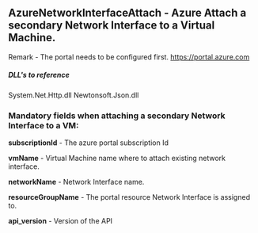 ## AzureNetworkInterfaceAttach - Azure Attach a secondary Network Interface to a Virtual Machine.

Remark - The portal needs to be configured first. https://portal.azure.com

##### DLL's to reference
System.Net.Http.dll
Newtonsoft.Json.dll

### Mandatory fields when attaching a secondary Network Interface to a VM: 

**subscriptionId**		- The azure portal subscription Id

**vmName**				- Virtual Machine name where to attach existing network interface.

**networkName**			- Network Interface name.

**resourceGroupName**   - The portal resource Network Interface is assigned to.

**api_version**			- Version of the API